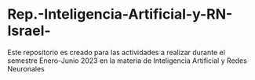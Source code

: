 # Rep.-Inteligencia-Artificial-y-RN-Israel-
Este repositorio es creado para las actividades a realizar durante el semestre Enero-Junio 2023 en la materia de Inteligencia Artificial y Redes Neuronales
